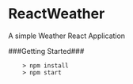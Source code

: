 # ReactWeather

A simple Weather React Application

###Getting Started###

```
	> npm install
	> npm start
```
